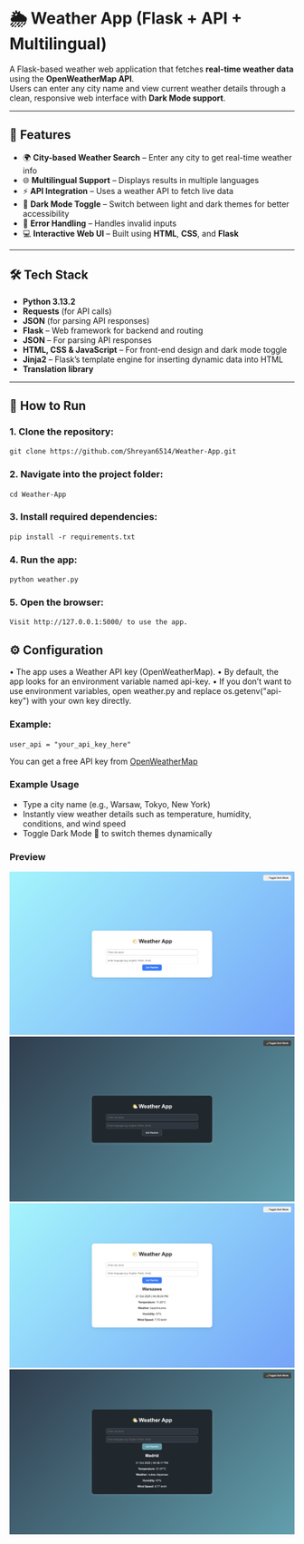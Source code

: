 # 🌦️ Weather App (Flask + API + Multilingual)

A Flask-based weather web application that fetches **real-time weather data** using the **OpenWeatherMap API**.  
Users can enter any city name and view current weather details through a clean, responsive web interface with **Dark Mode support**.

---

## 📌 Features

- 🌍 **City-based Weather Search** – Enter any city to get real-time weather info  
- 🌐 **Multilingual Support** – Displays results in multiple languages  
- ⚡ **API Integration** – Uses a weather API to fetch live data 
- 🌙 **Dark Mode Toggle** – Switch between light and dark themes for better accessibility 
- 🧠 **Error Handling** – Handles invalid inputs
- 💻 **Interactive Web UI** – Built using **HTML**, **CSS**, and **Flask** 

---

## 🛠️ Tech Stack

- **Python 3.13.2**
- **Requests** (for API calls)
- **JSON** (for parsing API responses)
- **Flask** – Web framework for backend and routing   
- **JSON** – For parsing API responses  
- **HTML, CSS & JavaScript** – For front-end design and dark mode toggle  
- **Jinja2** – Flask’s template engine for inserting dynamic data into HTML
- **Translation library** 

---

## 🚀 How to Run

### 1. Clone the repository:
	git clone https://github.com/Shreyan6514/Weather-App.git

### 2. Navigate into the project folder:
	cd Weather-App
### 3. Install required dependencies:
	pip install -r requirements.txt

### 4. Run the app:
	python weather.py

### 5. Open the browser:
	Visit http://127.0.0.1:5000/ to use the app.

## ⚙️ Configuration
•	The app uses a Weather API key (OpenWeatherMap).
•	By default, the app looks for an environment variable named api-key.
•	If you don’t want to use environment variables, open weather.py and replace os.getenv("api-key") with your own key directly.

### Example:
	user_api = "your_api_key_here"

You can get a free API key from [OpenWeatherMap](https://openweathermap.org/api)

###  Example Usage

- Type a city name (e.g., Warsaw, Tokyo, New York)
- Instantly view weather details such as temperature, humidity, conditions, and wind speed
- Toggle Dark Mode 🌙 to switch themes dynamically

### Preview

![Weather App Light Mode](static/Screenshot1.png)
![Weather App Dark Mode](static/Screenshot2.png)
![App Screenshot](static/Screenshot3.png)
![App Screenshot](static/Screenshot4.png)


